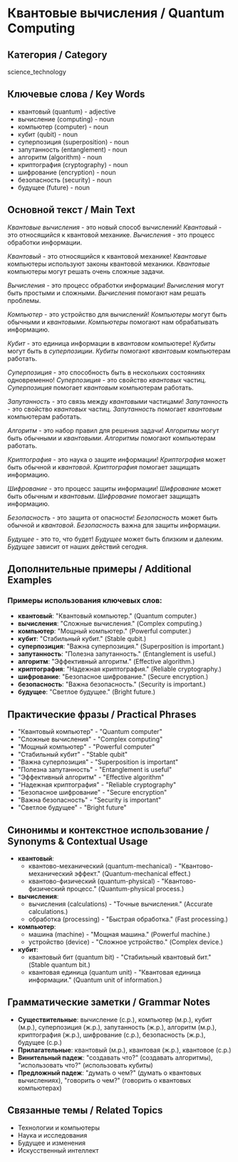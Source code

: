 # Квантовые вычисления / Quantum Computing

## Категория / Category
science_technology


## Ключевые слова / Key Words
- квантовый (quantum) - adjective
- вычисление (computing) - noun
- компьютер (computer) - noun
- кубит (qubit) - noun
- суперпозиция (superposition) - noun
- запутанность (entanglement) - noun
- алгоритм (algorithm) - noun
- криптография (cryptography) - noun
- шифрование (encryption) - noun
- безопасность (security) - noun
- будущее (future) - noun

## Основной текст / Main Text

*Квантовые вычисления* - это новый способ вычислений! *Квантовый* - это относящийся к квантовой механике. *Вычисления* - это процесс обработки информации.

*Квантовый* - это относящийся к квантовой механике! *Квантовые* компьютеры используют законы квантовой механики. *Квантовые* компьютеры могут решать очень сложные задачи.

*Вычисления* - это процесс обработки информации! *Вычисления* могут быть простыми и сложными. *Вычисления* помогают нам решать проблемы.

*Компьютер* - это устройство для вычислений! *Компьютеры* могут быть обычными и *квантовыми*. *Компьютеры* помогают нам обрабатывать информацию.

*Кубит* - это единица информации в *квантовом* компьютере! *Кубиты* могут быть в *суперпозиции*. *Кубиты* помогают *квантовым* компьютерам работать.

*Суперпозиция* - это способность быть в нескольких состояниях одновременно! *Суперпозиция* - это свойство *квантовых* частиц. *Суперпозиция* помогает *квантовым* компьютерам работать.

*Запутанность* - это связь между *квантовыми* частицами! *Запутанность* - это свойство *квантовых* частиц. *Запутанность* помогает *квантовым* компьютерам работать.

*Алгоритм* - это набор правил для решения задачи! *Алгоритмы* могут быть обычными и *квантовыми*. *Алгоритмы* помогают компьютерам работать.

*Криптография* - это наука о защите информации! *Криптография* может быть обычной и *квантовой*. *Криптография* помогает защищать информацию.

*Шифрование* - это процесс защиты информации! *Шифрование* может быть обычным и *квантовым*. *Шифрование* помогает защищать информацию.

*Безопасность* - это защита от опасности! *Безопасность* может быть обычной и *квантовой*. *Безопасность* важна для защиты информации.

*Будущее* - это то, что будет! *Будущее* может быть близким и далеким. *Будущее* зависит от наших действий сегодня.

## Дополнительные примеры / Additional Examples

### Примеры использования ключевых слов:
- **квантовый**: "Квантовый компьютер." (Quantum computer.)
- **вычисления**: "Сложные вычисления." (Complex computing.)
- **компьютер**: "Мощный компьютер." (Powerful computer.)
- **кубит**: "Стабильный кубит." (Stable qubit.)
- **суперпозиция**: "Важна суперпозиция." (Superposition is important.)
- **запутанность**: "Полезна запутанность." (Entanglement is useful.)
- **алгоритм**: "Эффективный алгоритм." (Effective algorithm.)
- **криптография**: "Надежная криптография." (Reliable cryptography.)
- **шифрование**: "Безопасное шифрование." (Secure encryption.)
- **безопасность**: "Важна безопасность." (Security is important.)
- **будущее**: "Светлое будущее." (Bright future.)

## Практические фразы / Practical Phrases

- "Квантовый компьютер" - "Quantum computer"
- "Сложные вычисления" - "Complex computing"
- "Мощный компьютер" - "Powerful computer"
- "Стабильный кубит" - "Stable qubit"
- "Важна суперпозиция" - "Superposition is important"
- "Полезна запутанность" - "Entanglement is useful"
- "Эффективный алгоритм" - "Effective algorithm"
- "Надежная криптография" - "Reliable cryptography"
- "Безопасное шифрование" - "Secure encryption"
- "Важна безопасность" - "Security is important"
- "Светлое будущее" - "Bright future"

## Синонимы и контекстное использование / Synonyms & Contextual Usage

- **квантовый**: 
  - квантово-механический (quantum-mechanical) - "Квантово-механический эффект." (Quantum-mechanical effect.)
  - квантово-физический (quantum-physical) - "Квантово-физический процесс." (Quantum-physical process.)
- **вычисления**: 
  - вычисления (calculations) - "Точные вычисления." (Accurate calculations.)
  - обработка (processing) - "Быстрая обработка." (Fast processing.)
- **компьютер**: 
  - машина (machine) - "Мощная машина." (Powerful machine.)
  - устройство (device) - "Сложное устройство." (Complex device.)
- **кубит**: 
  - квантовый бит (quantum bit) - "Стабильный квантовый бит." (Stable quantum bit.)
  - квантовая единица (quantum unit) - "Квантовая единица информации." (Quantum unit of information.)

## Грамматические заметки / Grammar Notes

- **Существительные**: вычисление (с.р.), компьютер (м.р.), кубит (м.р.), суперпозиция (ж.р.), запутанность (ж.р.), алгоритм (м.р.), криптография (ж.р.), шифрование (с.р.), безопасность (ж.р.), будущее (с.р.)
- **Прилагательные**: квантовый (м.р.), квантовая (ж.р.), квантовое (с.р.)
- **Винительный падеж**: "создавать что?" (создавать алгоритмы), "использовать что?" (использовать кубиты)
- **Предложный падеж**: "думать о чем?" (думать о квантовых вычислениях), "говорить о чем?" (говорить о квантовых компьютерах)

## Связанные темы / Related Topics

- Технологии и компьютеры
- Наука и исследования
- Будущее и изменения
- Искусственный интеллект
